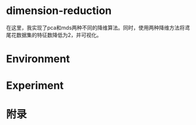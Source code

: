 # dimension-reduction
在这里，我实现了pca和mds两种不同的降维算法。同时，使用两种降维方法将鸢尾花数据集的特征数降低为2，并可视化。
# Environment
# Experiment
# 附录
